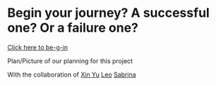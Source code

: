 # Begin your journey? A successful one? Or a failure one?

[Click here to be-g-in](https://xinyuc8645/sep10-isekai-d-into-fantasy-world/start.md)

Plan/Picture of our planning for this project

With the collaboration of [Xin Yu](https://github.io/xinyuc8645) [Leo](https://github.io/leol2351) [Sabrina](https://github.io/sabrinar8811)
